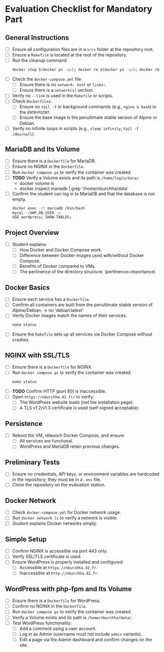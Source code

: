 # Evaluation Checklist for Mandatory Part

## General Instructions
- [ ] Ensure all configuration files are in a `srcs` folder at the repository root.
- [ ] Ensure a `Makefile` is located at the root of the repository.
- [ ] Run the cleanup command:  
  ```bash
  docker stop $(docker ps -qa); docker rm $(docker ps -qa); docker rmi -f $(docker images -qa); docker volume rm $(docker volume ls -q); docker network rm $(docker network ls -q) 2>/dev/null
  ```
- [ ] Check the `docker-compose.yml` file:
  - [ ] Ensure there is no `network: host` or `links:`.
  - [ ] Ensure there is a `network(s)` section.
- [ ] Verify no `--link` is used in the `Makefile` or scripts.
- [ ] Check `Dockerfiles`:
  - [ ] Ensure no `tail -f` or background commands (e.g., `nginx & bash`) in the `ENTRYPOINT`.
  - [ ] Ensure the base image is the penultimate stable version of Alpine or Debian.
- [ ] Verify no infinite loops in scripts (e.g., `sleep infinity`, `tail -f /dev/null`).

## MariaDB and Its Volume
- [ ] Ensure there is a `Dockerfile` for MariaDB.
- [ ] Ensure no NGINX in the `Dockerfile`.
- [ ] Run `docker compose ps` to verify the container was created.
- [ ] **TODO** Verify a Volume exists and its path is `/home/login/data/`.
	- docker volume ls
	- docker inspect mariadb | grep '/home/nburchha/data'
- [ ] Confirm the student can log in to MariaDB and that the database is not empty.
  ```bash
  docker exec -it mariadb /bin/bash
  mysql -u$WP_DB_USER -p
  USE wordpress; SHOW TABLES;

## Project Overview
- [ ] Student explains:
  - [ ] How Docker and Docker Compose work.
  - [ ] Difference between Docker images used with/without Docker Compose.
  - [ ] Benefits of Docker compared to VMs.
  - [ ] The pertinence of the directory structure. (pertinence=importance)

## Docker Basics
- [ ] Ensure each service has a `Dockerfile`.
- [ ] Confirm all containers are built from the penultimate stable version of Alpine/Debian. -> no 'debian:latest'
- [ ] Verify Docker images match the names of their services.
  ```bash
  make status
- [ ] Ensure the `Makefile` sets up all services via Docker Compose without crashes.

## NGINX with SSL/TLS
- [ ] Ensure there is a `Dockerfile` for NGINX.
- [ ] Run `docker compose ps` to verify the container was created.
  ```bash
  make status
- [ ] **TODO** Confirm HTTP (port 80) is inaccessible.
- [ ] Open `https://nburchha.42.fr/` to verify:
  - [ ] The WordPress website loads (not the installation page).
  - [ ] A TLS v1.2/v1.3 certificate is used (self-signed acceptable).

## Persistence
- [ ] Reboot the VM, relaunch Docker Compose, and ensure:
  - [ ] All services are functional.
  - [ ] WordPress and MariaDB retain previous changes.

## Preliminary Tests
- [ ] Ensure no credentials, API keys, or environment variables are hardcoded in the repository; they must be in a `.env` file.
- [ ] Clone the repository on the evaluation station.

## Docker Network
- [ ] Check `docker-compose.yml` for Docker network usage.
- [ ] Run `docker network ls` to verify a network is visible.
- [ ] Student explains Docker networks simply.

## Simple Setup
- [ ] Confirm NGINX is accessible via port 443 only.
- [ ] Verify SSL/TLS certificate is used.
- [ ] Ensure WordPress is properly installed and configured:
  - [ ] Accessible at `https://nburchha.42.fr`.
  - [ ] Inaccessible at `http://nburchha.42.fr`.

## WordPress with php-fpm and Its Volume
- [ ] Ensure there is a `Dockerfile` for WordPress.
- [ ] Confirm no NGINX in the `Dockerfile`.
- [ ] Run `docker compose ps` to verify the container was created.
- [ ] Verify a Volume exists and its path is `/home/nburchha/data/`.
- [ ] Test WordPress functionality:
  - [ ] Add a comment using a user account.
  - [ ] Log in as Admin (username must not include `admin` variants).
  - [ ] Edit a page via the Admin dashboard and confirm changes on the site.